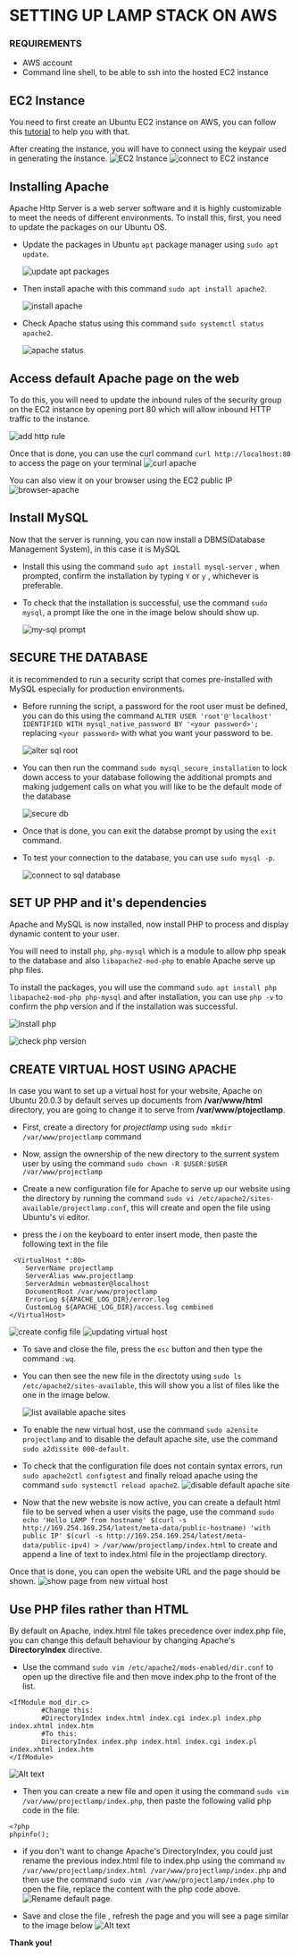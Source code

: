 # SETTING UP LAMP STACK ON AWS

### REQUIREMENTS

- AWS account
- Command line shell, to be able to ssh into the hosted EC2 instance

## EC2 Instance

You need to first create an Ubuntu EC2 instance on AWS, you can follow this [tutorial](https://medium.com/nerd-for-tech/how-to-create-a-ubuntu-20-04-server-on-aws-ec2-elastic-cloud-computing-5b423b5bf635) to help you with that.

After creating the instance, you will have to connect using the keypair used in generating the instance.
![EC2 Instance](images/instance-running-on-aws.png)
![connect to EC2 instance](images/connect-to-instance.png)

## Installing Apache

Apache Http Server is a web server software and it is highly customizable to meet the needs of different environments. To install this, first, you need to update the packages on our Ubuntu OS.

- Update the packages in Ubuntu `apt` package manager using `sudo apt update`.

  ![update apt packages](images/update-packages.png)

- Then install apache with this command `sudo apt install apache2`.

  ![install apache](images/install-apache.png)

- Check Apache status using this command `sudo systemctl status apache2`.

  ![apache status](images/check-apache-running.png)

## Access default Apache page on the web

To do this, you will need to update the inbound rules of the security group on the EC2 instance by opening port 80 which will allow inbound HTTP traffic to the instance.

![add http rule](images/add-http-rule.png)

Once that is done, you can use the curl command `curl http://localhost:80` to access the page on your terminal
![curl apache](images/curl-apache.png)

You can also view it on your browser using the EC2 public IP
![browser-apache](images/apache-on-browser.png)

## Install MySQL

Now that the server is running, you can now install a DBMS(Database Management System), in this case it is MySQL

- Install this using the command `sudo apt install mysql-server` , when prompted, confirm the installation by typing `Y` or `y` , whichever is preferable.

- To check that the installation is successful, use the command `sudo mysql`, a prompt like the one in the image below should show up.

  ![my-sql prompt](images/my-sql.png)

## SECURE THE DATABASE

it is recommended to run a security script that comes pre-installed with MySQL especially for production environments.

- Before running the script, a password for the root user must be defined, you can do this using the command `ALTER USER 'root'@'localhost' IDENTIFIED WITH mysql_native_password BY '<your password>';` replacing `<your password>` with what you want your password to be.

  ![alter sql root](images/alter-root-sql.png)

- You can then run the command `sudo mysql_secure_installation` to lock down access to your database following the additional prompts and making judgement calls on what you will like to be the default mode of the database

  ![secure db](images/secure-sql-db.png)

- Once that is done, you can exit the databse prompt by using the `exit` command.

- To test your connection to the database, you can use `sudo mysql -p`.

  ![connect to sql database](images/test-sql-connect.png)

## SET UP PHP and it's dependencies

Apache and MySQL is now installed, now install PHP to process and display dynamic content to your user.

You will need to install `php`, `php-mysql` which is a module to allow php speak to the database and also `libapache2-mod-php` to enable Apache serve up php files.

To install the packages, you will use the command `sudo apt install php libapache2-mod-php php-mysql` and after installation, you can use `php -v` to confirm the php version and if the installation was successful.

![install php](images/install-php.png)

![check php version](images/check-php-success.png)

## CREATE VIRTUAL HOST USING APACHE

In case you want to set up a virtual host for your website, Apache on Ubuntu 20.0.3 by default serves up documents from **/var/www/html** directory, you are going to change it to serve from **/var/www/ptojectlamp**.

- First, create a directory for _projectlamp_ using `sudo mkdir /var/www/projectlamp` command

- Now, assign the ownership of the new directory to the surrent system user by using the command `sudo chown -R $USER:$USER /var/www/projectlamp`

- Create a new configuration file for Apache to serve up our website using the directory by running the command `sudo vi /etc/apache2/sites-available/projectlamp.conf`, this will create and open the file using Ubuntu's vi editor.

- press the _i_ on the keyboard to enter insert mode, then paste the following text in the file

```
 <VirtualHost *:80>
    ServerName projectlamp
    ServerAlias www.projectlamp
    ServerAdmin webmaster@localhost
    DocumentRoot /var/www/projectlamp
    ErrorLog ${APACHE_LOG_DIR}/error.log
    CustomLog ${APACHE_LOG_DIR}/access.log combined
</VirtualHost>
```

![create config file](images/create-virtual-host.png)
![updating virtual host](images/config-file-apache-virtual-host.png)

- To save and close the file, press the `esc` button and then type the command `:wq`.

- You can then see the new file in the directoty using `sudo ls /etc/apache2/sites-available`, this will show you a list of files like the one in the image below.

  ![list available apache sites](images/list-config-apache.png)

- To enable the new virtual host, use the command `sudo a2ensite projectlamp` and to disable the default apache site, use the command `sudo a2dissite 000-default`.

- To check that the configuration file does not contain syntax errors, run `sudo apache2ctl configtest` and finally reload apache using the command `sudo systemctl reload apache2`.
  ![disable default apache site](images/disable-default-apache.png)

- Now that the new website is now active, you can create a default html file to be served when a user visits the page, use the command `sudo echo 'Hello LAMP from hostname' $(curl -s http://169.254.169.254/latest/meta-data/public-hostname) 'with public IP' $(curl -s http://169.254.169.254/latest/meta-data/public-ipv4) > /var/www/projectlamp/index.html` to create and append a line of text to index.html file in the projectlamp directory.

Once that is done, you can open the website URL and the page should be shown.
![show page from new virtual host](images/show-new-config-browser.png)

## Use PHP files rather than HTML

By default on Apache, index.html file takes precedence over index.php file, you can change this default behaviour by changing Apache's **DirectoryIndex** directive.

- Use the command `sudo vim /etc/apache2/mods-enabled/dir.conf` to open up the directive file and then move index.php to the front of the list.

```
<IfModule mod_dir.c>
        #Change this:
        #DirectoryIndex index.html index.cgi index.pl index.php index.xhtml index.htm
        #To this:
        DirectoryIndex index.php index.html index.cgi index.pl index.xhtml index.htm
</IfModule>
```

![Alt text](images/change-apache-directory-index.png)

- Then you can create a new file and open it using the command `sudo vim /var/www/projectlamp/index.php`, then paste the following valid php code in the file:

```
<?php
phpinfo();
```

- if you don't want to change Apache's DirectoryIndex, you could just rename the previous index.html file to index.php using the command `mv /var/www/projectlamp/index.html /var/www/projectlamp/index.php` and then use the command `sudo vim /var/www/projectlamp/index.php` to open the file, replace the content with the php code above.
  ![Rename default page](images/show-php-pages.png).

- Save and close the file , refresh the page and you will see a page similar to the image below
  ![Alt text](images/show-page-browser.png)

**Thank you!**
